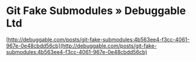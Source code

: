 <!--
id: 2419116021
link: http://tumblr.atmos.org/post/2419116021/git-fake-submodules-debuggable-ltd
slug: git-fake-submodules-debuggable-ltd
date: Wed Dec 22 2010 11:47:17 GMT-0800 (PST)
publish: 2010-12-022
tags: 
title: Git Fake Submodules » Debuggable Ltd
-->


Git Fake Submodules » Debuggable Ltd
====================================

[http://debuggable.com/posts/git-fake-submodules:4b563ee4-f3cc-4061-967e-0e48cbdd56cb](http://debuggable.com/posts/git-fake-submodules:4b563ee4-f3cc-4061-967e-0e48cbdd56cb)

